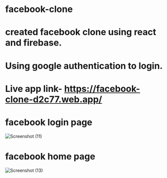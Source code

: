 
# facebook-clone
# created facebook clone using react and firebase.
# Using google authentication to login.
# Live app link- https://facebook-clone-d2c77.web.app/
# facebook login page
![Screenshot (11)](https://user-images.githubusercontent.com/128345607/233551992-87b98553-efab-4f2b-bd20-aa0eaf8e0cc0.png)
# facebook home page
![Screenshot (13)](https://user-images.githubusercontent.com/128345607/233552640-d9b4c566-d2b6-4d21-9819-eaf8e8192bb4.png)


